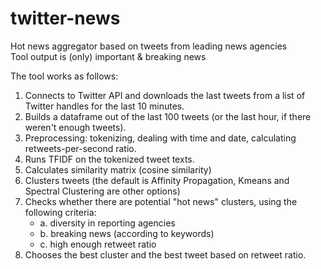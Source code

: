 # twitter-news
Hot news aggregator based on tweets from leading news agencies  
Tool output is (only) important & breaking news  
  
The tool works as follows:  
1. Connects to Twitter API and downloads the last tweets from a list of Twitter handles for the last 10 minutes.  
2. Builds a dataframe out of the last 100 tweets (or the last hour, if there weren't enough tweets).  
3. Preprocessing: tokenizing, dealing with time and date, calculating retweets-per-second ratio.  
4. Runs TFIDF on the tokenized tweet texts.  
5. Calculates similarity matrix (cosine similarity)  
6. Clusters tweets (the default is Affinity Propagation, Kmeans and Spectral Clustering are other options)  
7. Checks whether there are potential "hot news" clusters, using the following criteria:  
	+ a. diversity in reporting agencies  
	+ b. breaking news (according to keywords)  
	+ c. high enough retweet ratio  
8. Chooses the best cluster and the best tweet based on retweet ratio.  
